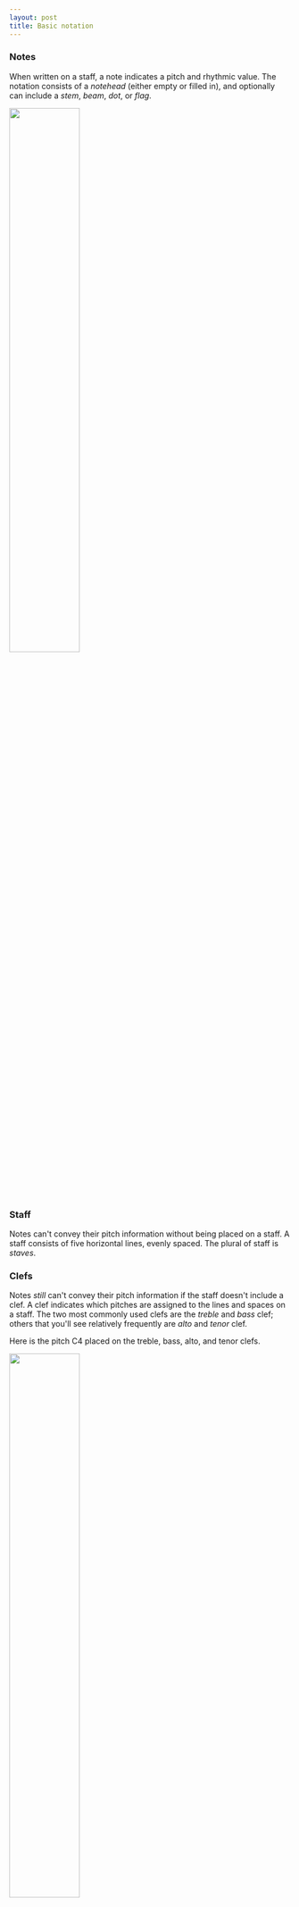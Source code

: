```yaml
---
layout: post
title: Basic notation
---
```


### Notes

When written on a staff, a note indicates a pitch and rhythmic value. The notation consists of a *notehead* (either empty or filled in), and optionally can include a *stem*, *beam*, *dot*, or *flag*. 

<img src="Graphics/noteillustration.png" width="50%">

### Staff

Notes can't convey their pitch information without being placed on a staff. A staff consists of five horizontal lines, evenly spaced. The plural of staff is *staves*.

### Clefs

Notes *still* can't convey their pitch information if the staff doesn't include a clef. A clef indicates which pitches are assigned to the lines and spaces on a staff. The two most commonly used clefs are the *treble* and *bass* clef; others that you'll see relatively frequently are *alto* and *tenor* clef. 

Here is the pitch C4 placed on the treble, bass, alto, and tenor clefs.

<img src="Graphics/clefs.png" width="50%" height="50%">

### Grand staff

The grand staff consists of two staves, one that uses a treble clef, and one that uses a bass clef. The staves are connected by a curly brace. Grand staves are used frequently for notating piano music and other polyphonic instruments. 

### Ledger lines

When the music's range exceeds what can be written on the staff, extra lines are drawn so that we can still clearly read the pitch. These extra lines are called *ledger lines.* In the example below, From Haydn's Piano Sonata in G (Hob. XVI: 39), Ab5 occurs just above the treble staff in the right hand, and G3 and B3 occur just below the bass staff in the left hand.

<img src ="Graphics/ledgerLines.png" width="80%" height="80%">

### Accidentals

Accidentals are used to indicate when a pitch has been raised or lowered. They are written to the *left* of the pitch. 

- When you lower one of the white notes of the piano by a semitone, you add a flat. 
- When you raise one of the white notes of the piano by a semitone, you add a sharp.
- When you raise a note that is already flat by a semitone, you add a natural.
- When you lower a note that is already flat by a semitone, you add a double flat. 
- When you raise a note that is already sharp by a semitone, you add a double sharp.

The example below shows the symbols for flat, natural, sharp, double sharp, and double flat, respectively.

<img src ="Graphics/accidentals.png" width="50%" height="50%">


